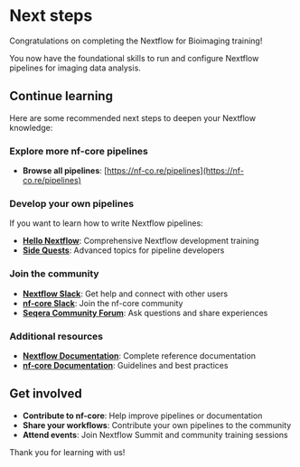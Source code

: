 # Next steps

Congratulations on completing the Nextflow for Bioimaging training!

You now have the foundational skills to run and configure Nextflow pipelines for imaging data analysis.

## Continue learning

Here are some recommended next steps to deepen your Nextflow knowledge:

### Explore more nf-core pipelines

- **Browse all pipelines**: [https://nf-co.re/pipelines](https://nf-co.re/pipelines)

### Develop your own pipelines

If you want to learn how to write Nextflow pipelines:

- **[Hello Nextflow](../../hello_nextflow/)**: Comprehensive Nextflow development training
- **[Side Quests](../../side_quests/)**: Advanced topics for pipeline developers

### Join the community

- **[Nextflow Slack](https://www.nextflow.io/slack-invite.html)**: Get help and connect with other users
- **[nf-core Slack](https://nf-co.re/join)**: Join the nf-core community
- **[Seqera Community Forum](https://community.seqera.io)**: Ask questions and share experiences

### Additional resources

- **[Nextflow Documentation](https://www.nextflow.io/docs/latest/)**: Complete reference documentation
- **[nf-core Documentation](https://nf-co.re/docs)**: Guidelines and best practices

## Get involved

- **Contribute to nf-core**: Help improve pipelines or documentation
- **Share your workflows**: Contribute your own pipelines to the community
- **Attend events**: Join Nextflow Summit and community training sessions

Thank you for learning with us!
